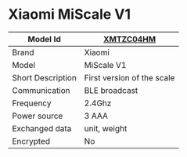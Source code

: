 # Xiaomi MiScale V1

|Model Id|[XMTZC04HM](https://github.com/theengs/decoder/blob/development/src/devices/XMTZC04HM_json.h)|
|-|-|
|Brand|Xiaomi|
|Model|MiScale V1|
|Short Description|First version of the scale|
|Communication|BLE broadcast|
|Frequency|2.4Ghz|
|Power source|3 AAA|
|Exchanged data|unit, weight|
|Encrypted|No|
